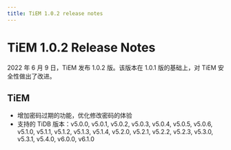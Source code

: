 ```yaml
---
title: TiEM 1.0.2 release notes
---
```

<!-- markdownlint-disable MD001 -->
# TiEM 1.0.2 Release Notes

2022 年 6 月 9 日，TiEM 发布 1.0.2 版。该版本在 1.0.1 版的基础上，对 TiEM 安全性做出了改进。

## TiEM

- 增加密码过期的功能，优化修改密码的体验
- 支持的 TiDB 版本：v5.0.0, v5.0.1, v5.0.2, v5.0.3, v5.0.4, v5.0.5, v5.0.6, v5.1.0, v5.1.1, v5.1.2, v5.1.3, v5.1.4, v5.2.0, v5.2.1, v5.2.2, v5.2.3, v5.3.0, v5.3.1, v5.4.0, v6.0.0, v6.1.0
